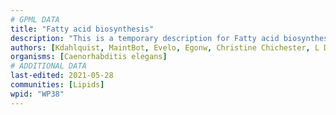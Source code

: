 ```yaml
---
# GPML DATA
title: "Fatty acid biosynthesis"
description: "This is a temporary description for Fatty acid biosynthesis"
authors: [Kdahlquist, MaintBot, Evelo, Egonw, Christine Chichester, L Dupuis, Eweitz, Fehrhart, DeSl]
organisms: [Caenorhabditis elegans]
# ADDITIONAL DATA
last-edited: 2021-05-28
communities: [Lipids]
wpid: "WP38"
---
```


